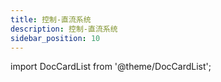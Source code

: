 ```yaml
---
title: 控制-直流系统
description: 控制-直流系统
sidebar_position: 10
---
```


import DocCardList from '@theme/DocCardList';

<DocCardList />